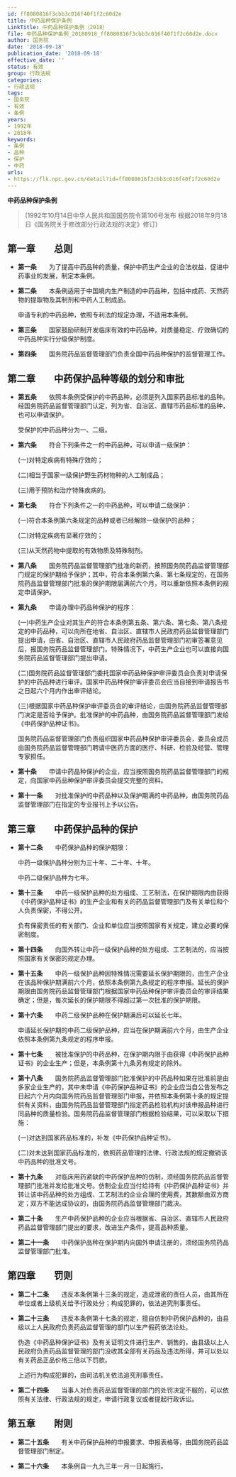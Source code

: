 ```yaml
---
id: ff8080816f3cbb3c016f40f1f2c60d2e
title: 中药品种保护条例
LinkTitle: 中药品种保护条例（2018）
file: 中药品种保护条例_20180918_ff8080816f3cbb3c016f40f1f2c60d2e.docx
author: 国务院
date: '2018-09-18'
publication_date: '2018-09-18'
effective_date: ''
status: 有效
group: 行政法规
categories:
- 行政法规
tags:
- 国务院
- 有效
- 条例
years:
- 1992年
- 2018年
keywords:
- 条例
- 品种
- 保护
- 中药
urls:
- https://flk.npc.gov.cn/detail?id=ff8080816f3cbb3c016f40f1f2c60d2e
---
```


**中药品种保护条例**

> (1992年10月14日中华人民共和国国务院令第106号发布 根据2018年9月18日《国务院关于修改部分行政法规的决定》修订)

## 第一章　　总则

- **第一条**　　为了提高中药品种的质量，保护中药生产企业的合法权益，促进中药事业的发展，制定本条例。

- **第二条**　　本条例适用于中国境内生产制造的中药品种，包括中成药、天然药物的提取物及其制剂和中药人工制成品。

  申请专利的中药品种，依照专利法的规定办理，不适用本条例。

- **第三条**　　国家鼓励研制开发临床有效的中药品种，对质量稳定、疗效确切的中药品种实行分级保护制度。

- **第四条**　　国务院药品监督管理部门负责全国中药品种保护的监督管理工作。

## 第二章　　中药保护品种等级的划分和审批

- **第五条**　　依照本条例受保护的中药品种，必须是列入国家药品标准的品种。经国务院药品监督管理部门认定，列为省、自治区、直辖市药品标准的品种，也可以申请保护。

  受保护的中药品种分为一、二级。

- **第六条**　　符合下列条件之一的中药品种，可以申请一级保护：

  (一)对特定疾病有特殊疗效的；

  (二)相当于国家一级保护野生药材物种的人工制成品；

  (三)用于预防和治疗特殊疾病的。

- **第七条**　　符合下列条件之一的中药品种，可以申请二级保护：

  (一)符合本条例第六条规定的品种或者已经解除一级保护的品种；

  (二)对特定疾病有显著疗效的；

  (三)从天然药物中提取的有效物质及特殊制剂。

- **第八条**　　国务院药品监督管理部门批准的新药，按照国务院药品监督管理部门规定的保护期给予保护；其中，符合本条例第六条、第七条规定的，在国务院药品监督管理部门批准的保护期限届满前六个月，可以重新依照本条例的规定申请保护。

- **第九条**　　申请办理中药品种保护的程序：

  (一)中药生产企业对其生产的符合本条例第五条、第六条、第七条、第八条规定的中药品种，可以向所在地省、自治区、直辖市人民政府药品监督管理部门提出申请，由省、自治区、直辖市人民政府药品监督管理部门初审签署意见后，报国务院药品监督管理部门。特殊情况下，中药生产企业也可以直接向国务院药品监督管理部门提出申请。

  (二)国务院药品监督管理部门委托国家中药品种保护审评委员会负责对申请保护的中药品种进行审评。国家中药品种保护审评委员会应当自接到申请报告书之日起六个月内作出审评结论。

  (三)根据国家中药品种保护审评委员会的审评结论，由国务院药品监督管理部门决定是否给予保护。批准保护的中药品种，由国务院药品监督管理部门发给《中药保护品种证书》。

  国务院药品监督管理部门负责组织国家中药品种保护审评委员会，委员会成员由国务院药品监督管理部门聘请中医药方面的医疗、科研、检验及经营、管理专家担任。

- **第十条**　　申请中药品种保护的企业，应当按照国务院药品监督管理部门的规定，向国家中药品种保护审评委员会提交完整的资料。

- **第十一条**　　对批准保护的中药品种以及保护期满的中药品种，由国务院药品监督管理部门在指定的专业报刊上予以公告。

## 第三章　　中药保护品种的保护

- **第十二条**　　中药保护品种的保护期限：

  中药一级保护品种分别为三十年、二十年、十年。

  中药二级保护品种为七年。

- **第十三条**　　中药一级保护品种的处方组成、工艺制法，在保护期限内由获得《中药保护品种证书》的生产企业和有关的药品监督管理部门及有关单位和个人负责保密，不得公开。

  负有保密责任的有关部门、企业和单位应当按照国家有关规定，建立必要的保密制度。

- **第十四条**　　向国外转让中药一级保护品种的处方组成、工艺制法的，应当按照国家有关保密的规定办理。

- **第十五条**　　中药一级保护品种因特殊情况需要延长保护期限的，由生产企业在该品种保护期满前六个月，依照本条例第九条规定的程序申报。延长的保护期限由国务院药品监督管理部门根据国家中药品种保护审评委员会的审评结果确定；但是，每次延长的保护期限不得超过第一次批准的保护期限。

- **第十六条**　　中药二级保护品种在保护期满后可以延长七年。

  申请延长保护期的中药二级保护品种，应当在保护期满前六个月，由生产企业依照本条例第九条规定的程序申报。

- **第十七条**　　被批准保护的中药品种，在保护期内限于由获得《中药保护品种证书》的企业生产；但是，本条例第十九条另有规定的除外。

- **第十八条**　　国务院药品监督管理部门批准保护的中药品种如果在批准前是由多家企业生产的，其中未申请《中药保护品种证书》的企业应当自公告发布之日起六个月内向国务院药品监督管理部门申报，并依照本条例第十条的规定提供有关资料，由国务院药品监督管理部门指定药品检验机构对该申报品种进行同品种的质量检验。国务院药品监督管理部门根据检验结果，可以采取以下措施：

  (一)对达到国家药品标准的，补发《中药保护品种证书》。

  (二)对未达到国家药品标准的，依照药品管理的法律、行政法规的规定撤销该中药品种的批准文号。

- **第十九条**　　对临床用药紧缺的中药保护品种的仿制，须经国务院药品监督管理部门批准并发给批准文号。仿制企业应当付给持有《中药保护品种证书》并转让该中药品种的处方组成、工艺制法的企业合理的使用费，其数额由双方商定；双方不能达成协议的，由国务院药品监督管理部门裁决。

- **第二十条**　　生产中药保护品种的企业应当根据省、自治区、直辖市人民政府药品监督管理部门提出的要求，改进生产条件，提高品种质量。

- **第二十一条**　　中药保护品种在保护期内向国外申请注册的，须经国务院药品监督管理部门批准。

## 第四章　　罚则

- **第二十二条**　　违反本条例第十三条的规定，造成泄密的责任人员，由其所在单位或者上级机关给予行政处分；构成犯罪的，依法追究刑事责任。

- **第二十三条**　　违反本条例第十七条的规定，擅自仿制中药保护品种的，由县级以上人民政府负责药品监督管理的部门以生产假药依法论处。

  伪造《中药品种保护证书》及有关证明文件进行生产、销售的，由县级以上人民政府负责药品监督管理的部门没收其全部有关药品及违法所得，并可以处以有关药品正品价格三倍以下罚款。

  上述行为构成犯罪的，由司法机关依法追究刑事责任。

- **第二十四条**　　当事人对负责药品监督管理的部门的处罚决定不服的，可以依照有关法律、行政法规的规定，申请行政复议或者提起行政诉讼。

## 第五章　　附则

- **第二十五条**　　有关中药保护品种的申报要求、申报表格等，由国务院药品监督管理部门制定。

- **第二十六条**　　本条例自一九九三年一月一日起施行。
